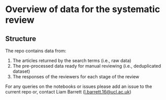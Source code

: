 # Overview of data for the systematic review
## Structure
The repo contains data from:

1. The articles returned by the search terms (i.e., raw data)
2. The pre-processed data ready for manual reviewing (i.e., deduplicated dataset)
3. The responses of the reviewers for each stage of the review

For any queries on the notebooks or issues please add an issue to the current repo or, contact Liam Barrett ([l.barrett.16@ucl.ac.uk](l.barrett.16@ucl.ac.uk))
